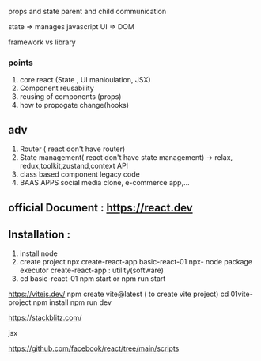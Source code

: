 props and state 
parent and child communication

state => manages javascript
UI => DOM


framework vs library

### points
1. core react (State , UI manioulation, JSX)
2. Component reusability
3. reusing of components (props)
4. how to propogate change(hooks)
 
## adv
1. Router ( react don't have router)
2. State management( react don't have state management) -> relax, redux,toolkit,zustand,context API
3. class based component
    legacy code 
4. BAAS APPS
    social media clone, e-commerce app,...


## official Document :  https://react.dev

## Installation : 
1. install node 
2. create project
npx create-react-app basic-react-01
    npx- node package executor
    create-react-app : utility(software)
3.   cd basic-react-01                npm start or npm run start


https://vitejs.dev/
npm create vite@latest ( to create vite project)
 cd 01vite-project
  npm install
  npm run dev
 

https://stackblitz.com/


jsx
 

 https://github.com/facebook/react/tree/main/scripts